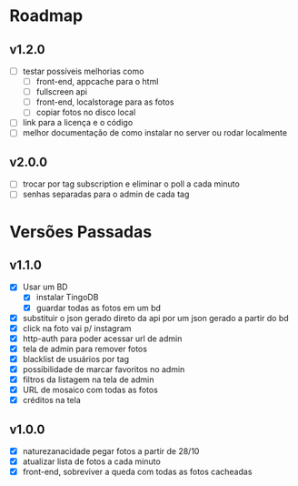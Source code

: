 Roadmap
=======

v1.2.0
-----
- [ ] testar possíveis melhorias como
  - [ ] front-end, appcache para o html
  - [ ] fullscreen api
  - [ ] front-end, localstorage para as fotos
  - [ ] copiar fotos no disco local
- [ ] link para a licença e o código
- [ ] melhor documentação de como instalar no server ou rodar localmente

v2.0.0
------
- [ ] trocar por tag subscription e eliminar o poll a cada minuto
- [ ] senhas separadas para o admin de cada tag

Versões Passadas
================

v1.1.0
-----
- [x] Usar um BD
  - [x] instalar TingoDB
  - [x] guardar todas as fotos em um bd
- [x] substituir o json gerado direto da api por um json gerado a partir do bd
- [x] click na foto vai p/ instagram
- [x] http-auth para poder acessar url de admin
- [x] tela de admin para remover fotos
- [x] blacklist de usuários por tag
- [x] possibilidade de marcar favoritos no admin
- [x] filtros da listagem na tela de admin
- [x] URL de mosaico com todas as fotos
- [x] créditos na tela

v1.0.0
-----
- [x] naturezanacidade pegar fotos a partir de 28/10
- [x] atualizar lista de fotos a cada minuto
- [x] front-end, sobreviver a queda com todas as fotos cacheadas
